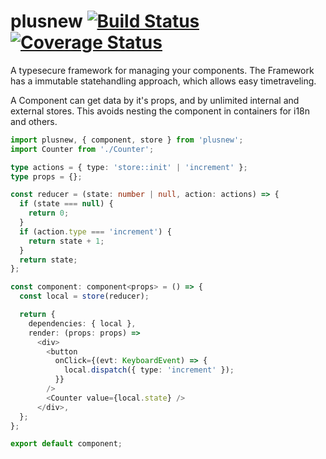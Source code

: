 # plusnew [![Build Status](	https://img.shields.io/travis/plusnew/plusnew.svg?maxAge=0)](https://travis-ci.org/plusnew/plusnew) [![Coverage Status](https://img.shields.io/coveralls/github/plusnew/plusnew.svg?maxAge=0)](https://coveralls.io/github/plusnew/plusnew)

A typesecure framework for managing your components.
The Framework has a immutable statehandling approach, which allows easy timetraveling.

A Component can get data by it's props, and by unlimited internal and external stores.
This avoids nesting the component in containers for i18n and others.

```ts
import plusnew, { component, store } from 'plusnew';
import Counter from './Counter';

type actions = { type: 'store::init' | 'increment' };
type props = {};

const reducer = (state: number | null, action: actions) => {
  if (state === null) {
    return 0;
  }
  if (action.type === 'increment') {
    return state + 1;
  }
  return state;
};

const component: component<props> = () => {
  const local = store(reducer);

  return {
    dependencies: { local },
    render: (props: props) =>
      <div>
        <button
          onClick={(evt: KeyboardEvent) => {
            local.dispatch({ type: 'increment' });
          }}
        />
        <Counter value={local.state} />
      </div>,
  };
};

export default component;


```
